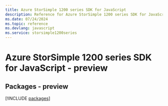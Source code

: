 ```yaml
---
title: Azure StorSimple 1200 series SDK for JavaScript
description: Reference for Azure StorSimple 1200 series SDK for JavaScript
ms.date: 07/24/2024
ms.topic: reference
ms.devlang: javascript
ms.service: storsimple1200series
---
```

# Azure StorSimple 1200 series SDK for JavaScript - preview
## Packages - preview
[!INCLUDE [packages](storsimple-1200-series-index.md)]